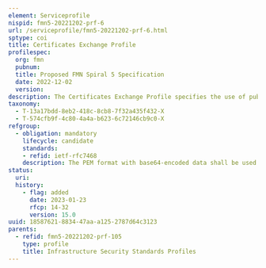 ```yaml
---
element: Serviceprofile
nispid: fmn5-20221202-prf-6
url: /serviceprofile/fmn5-20221202-prf-6.html
sptype: coi
title: Certificates Exchange Profile
profilespec:
  org: fmn
  pubnum: 
  title: Proposed FMN Spiral 5 Specification
  date: 2022-12-02
  version: 
description: The Certificates Exchange Profile specifies the use of public standards for exchange of digital certificates.
taxonomy:
  - T-13a17bdd-8eb2-418c-8cb8-7f32a435f432-X
  - T-574cfb9f-4c80-4a4a-b623-6c72146cb9c0-X
refgroup:
  - obligation: mandatory
    lifecycle: candidate
    standards: 
    - refid: ietf-rfc7468
    description: The PEM format with base64-encoded data shall be used to exchange Certificates, Certificate Revocation Lists (CRLs), and Certification Requests.
status:
  uri: 
  history: 
    - flag: added
      date: 2023-01-23
      rfcp: 14-32
      version: 15.0
uuid: 18587621-8834-47aa-a125-2787d64c3123
parents:
  - refid: fmn5-20221202-prf-105
    type: profile
    title: Infrastructure Security Standards Profiles
---
```

